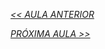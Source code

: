 *[<< AULA ANTERIOR](https://github.com/pvreboucas/docker/blob/aula-1/aulas/7-hello-world.md)*



*[PRÓXIMA AULA >>]()*
